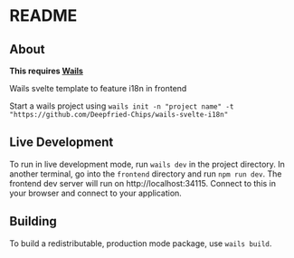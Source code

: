 # README

## About

**This requires [Wails](https://wails.io)**

Wails svelte template to feature i18n in frontend

Start a wails project using `wails init -n "project name" -t "https://github.com/Deepfried-Chips/wails-svelte-i18n"`

## Live Development

To run in live development mode, run `wails dev` in the project directory. In another terminal, go into the `frontend`
directory and run `npm run dev`. The frontend dev server will run on http://localhost:34115. Connect to this in your
browser and connect to your application.

## Building

To build a redistributable, production mode package, use `wails build`.
